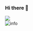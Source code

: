 ### Hi there 👋
![](https://komarev.com/ghpvc/?username=cr-zhichen&style=for-the-badge)  
![info](https://github-readme-stats.vercel.app/api?username=cr-zhichen&show_icons=true&count_private=true&hide=prs&theme=default_repocard)
